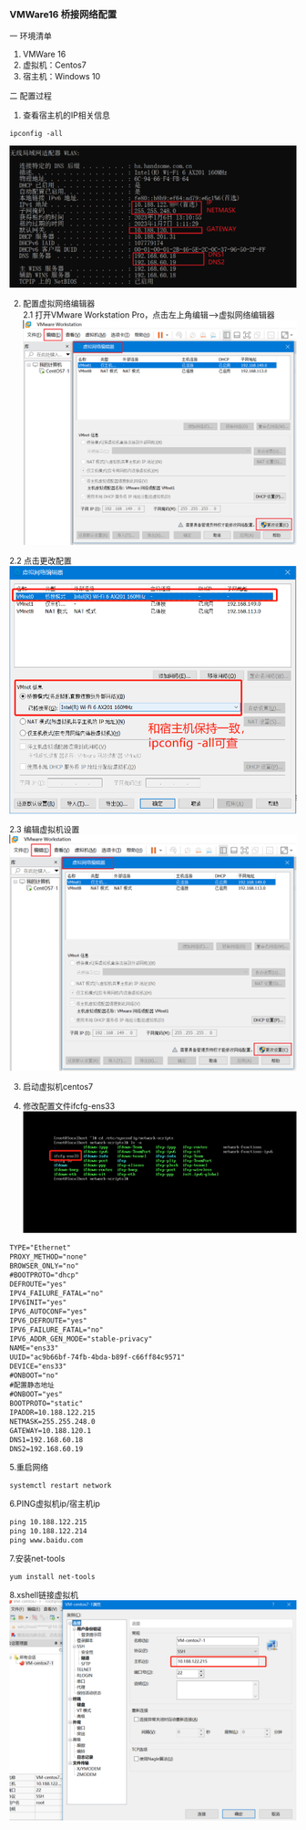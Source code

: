 ### VMWare16 桥接网络配置

一 环境清单
1. VMWare 16
2. 虚拟机：Centos7
3. 宿主机：Windows 10

二 配置过程
1. 查看宿主机的IP相关信息  
``` 
ipconfig -all 
```
![查看ip](images/ipconfig-all.png)

2. 配置虚拟网络编辑器  
2.1 打开VMware Workstation Pro，点击左上角编辑-->虚拟网络编辑器
![虚拟网络编辑器](images/虚拟网络编辑器.png)  

2.2 点击更改配置
![更改配置](images/更改配置.png)

2.3 编辑虚拟机设置
![编辑虚拟机设置](images/虚拟网络编辑器.png)

3. 启动虚拟机centos7

4. 修改配置文件ifcfg-ens33
![ifcfg-ens33](images/ifcfg-ens33.png)

```
TYPE="Ethernet"
PROXY_METHOD="none"
BROWSER_ONLY="no"
#BOOTPROTO="dhcp"
DEFROUTE="yes"
IPV4_FAILURE_FATAL="no"
IPV6INIT="yes"
IPV6_AUTOCONF="yes"
IPV6_DEFROUTE="yes"
IPV6_FAILURE_FATAL="no"
IPV6_ADDR_GEN_MODE="stable-privacy"
NAME="ens33"
UUID="ac9b66bf-74fb-4bda-b89f-c66ff84c9571"
DEVICE="ens33"
#ONBOOT="no"
#配置静态地址
#ONBOOT="yes"
BOOTPROTO="static"
IPADDR=10.188.122.215   
NETMASK=255.255.248.0
GATEWAY=10.188.120.1
DNS1=192.168.60.18
DNS2=192.168.60.19
```
5.重启网络
``` 
systemctl restart network
```
6.PING虚拟机ip/宿主机ip
```
ping 10.188.122.215
ping 10.188.122.214
ping www.baidu.com
```
7.安装net-tools
```
yum install net-tools
```
8.xshell链接虚拟机
![ssh-connect](images/ssh-connect.png)
